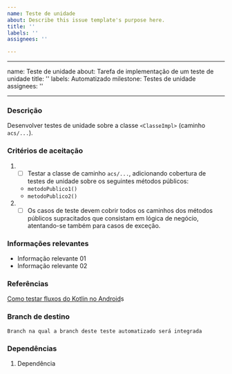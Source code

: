```yaml
---
name: Teste de unidade
about: Describe this issue template's purpose here.
title: ''
labels: ''
assignees: ''

---
```


---
name: Teste de unidade
about: Tarefa de implementação de um teste de unidade
title: ''
labels: Automatizado
milestone: Testes de unidade
assignees: ''

---

### Descrição
Desenvolver testes de unidade sobre a classe `<ClasseImpl>` (caminho `acs/...`).

### Critérios de aceitação
1. - [ ] Testar a classe de caminho `acs/...`, adicionando cobertura de testes de unidade sobre os seguintes métodos públicos:
   - `metodoPublico1()`
   - `metodoPublico2()`
2. - [ ] Os casos de teste devem cobrir todos os caminhos dos métodos públicos supracitados que consistam em lógica de negócio, atentando-se também para casos de exceção.

### Informações relevantes
- Informação relevante 01
- Informação relevante 02

### Referências
[Como testar fluxos do Kotlin no Android](https://developer.android.com/kotlin/flow/test?hl=pt-br)s

### Branch de destino
`Branch na qual a branch deste teste automatizado será integrada`

### Dependências
1. Dependência
